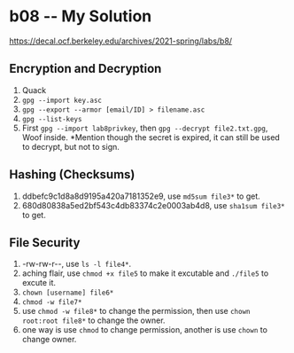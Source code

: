 # b08 -- My Solution
https://decal.ocf.berkeley.edu/archives/2021-spring/labs/b8/

## Encryption and Decryption
1. Quack
2. `gpg --import key.asc`
3. `gpg --export --armor [email/ID] > filename.asc`
4. `gpg --list-keys`
5. First `gpg --import lab8privkey`, then `gpg --decrypt file2.txt.gpg`, Woof inside. *Mention though the secret is expired, it can still be used to decrypt, but not to sign.

## Hashing (Checksums)
1. ddbefc9c1d8a8d9195a420a7181352e9, use `md5sum file3*` to get.
2. 680d80838a5ed2bf543c4db83374c2e0003ab4d8, use `sha1sum file3*` to get.

## File Security 
1. -rw-rw-r--, use `ls -l file4*`. 
2. aching flair, use `chmod +x file5` to make it excutable and `./file5` to excute it. 
3. `chown [username] file6*`
4. `chmod -w file7*`
5. use `chmod -w file8*` to change the permission, then use `chown root:root file8*` to change the owner.
6. one way is use `chmod` to change permission, another is use `chown` to change owner.
   
